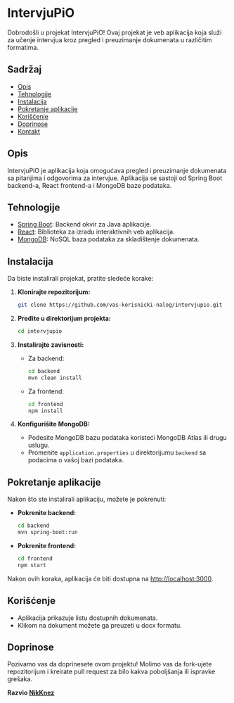 # IntervjuPiO

Dobrodošli u projekat IntervjuPiO! Ovaj projekat je veb aplikacija koja služi za učenje intervjua kroz pregled i preuzimanje dokumenata u različitim formatima.

## Sadržaj

- [Opis](#opis)
- [Tehnologije](#tehnologije)
- [Instalacija](#instalacija)
- [Pokretanje aplikacije](#pokretanje-aplikacije)
- [Korišćenje](#korišćenje)
- [Doprinose](#doprinose)
- [Kontakt](#kontakt)

## Opis

IntervjuPiO je aplikacija koja omogućava pregled i preuzimanje dokumenata sa pitanjima i odgovorima za intervjue. Aplikacija se sastoji od Spring Boot backend-a, React frontend-a i MongoDB baze podataka.

## Tehnologije

- [Spring Boot](https://spring.io/projects/spring-boot): Backend okvir za Java aplikacije.
- [React](https://reactjs.org/): Biblioteka za izradu interaktivnih veb aplikacija.
- [MongoDB](https://www.mongodb.com/): NoSQL baza podataka za skladištenje dokumenata.

## Instalacija

Da biste instalirali projekat, pratite sledeće korake:

1. **Klonirajte repozitorijum:**
    ```bash
    git clone https://github.com/vas-korisnicki-nalog/intervjupio.git
    ```

2. **Pređite u direktorijum projekta:**
    ```bash
    cd intervjupio
    ```

3. **Instalirajte zavisnosti:**
    - Za backend:
        ```bash
        cd backend
        mvn clean install
        ```
    - Za frontend:
        ```bash
        cd frontend
        npm install
        ```

4. **Konfigurišite MongoDB:**
    - Podesite MongoDB bazu podataka koristeći MongoDB Atlas ili drugu uslugu.
    - Promenite `application.properties` u direktorijumu `backend` sa podacima o vašoj bazi podataka.

## Pokretanje aplikacije

Nakon što ste instalirali aplikaciju, možete je pokrenuti:

- **Pokrenite backend:**
    ```bash
    cd backend
    mvn spring-boot:run
    ```

- **Pokrenite frontend:**
    ```bash
    cd frontend
    npm start
    ```

Nakon ovih koraka, aplikacija će biti dostupna na [http://localhost:3000](http://localhost:3000).

## Korišćenje

- Aplikacija prikazuje listu dostupnih dokumenata.
- Klikom na dokument možete ga preuzeti u docx formatu.

## Doprinose

Pozivamo vas da doprinesete ovom projektu! Molimo vas da fork-ujete repozitorijum i kreirate pull request za bilo kakva poboljšanja ili ispravke grešaka.

**Razvio [NikKnez](https://github.com/NikKnez)**
